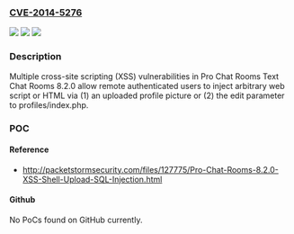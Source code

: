 ### [CVE-2014-5276](https://cve.mitre.org/cgi-bin/cvename.cgi?name=CVE-2014-5276)
![](https://img.shields.io/static/v1?label=Product&message=n%2Fa&color=blue)
![](https://img.shields.io/static/v1?label=Version&message=n%2Fa&color=blue)
![](https://img.shields.io/static/v1?label=Vulnerability&message=n%2Fa&color=brighgreen)

### Description

Multiple cross-site scripting (XSS) vulnerabilities in Pro Chat Rooms Text Chat Rooms 8.2.0 allow remote authenticated users to inject arbitrary web script or HTML via (1) an uploaded profile picture or (2) the edit parameter to profiles/index.php.

### POC

#### Reference
- http://packetstormsecurity.com/files/127775/Pro-Chat-Rooms-8.2.0-XSS-Shell-Upload-SQL-Injection.html

#### Github
No PoCs found on GitHub currently.

